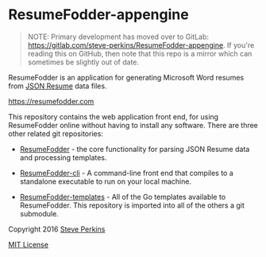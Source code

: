 ResumeFodder-appengine
======================

> NOTE: Primary development has moved over to GitLab:  https://gitlab.com/steve-perkins/ResumeFodder-appengine.
> If you're reading this on GitHub, then note that this repo is a mirror which can sometimes be slightly
> out of date.

ResumeFodder is an application for generating Microsoft Word resumes from
[JSON Resume](https://github.com/jsonresume/resume-schema) data files.

https://resumefodder.com

This repository contains the web application front end, for using ResumeFodder online without having to
install any software.  There are three other related git repositories:

* [ResumeFodder](https://gitlab.com/steve-perkins/ResumeFodder) - the core functionality for parsing JSON
  Resume data and processing templates.

* [ResumeFodder-cli](https://gitlab.com/steve-perkins/ResumeFodder-cli) - A command-line front end that
  compiles to a standalone executable to run on your local machine.

* [ResumeFodder-templates](https://gitlab.com/steve-perkins/ResumeFodder-templates) - All of the Go
  templates available to ResumeFodder.  This repository is imported into all of the others a git submodule.

Copyright 2016 [Steve Perkins](http://steveperkins.com)

[MIT License](https://opensource.org/licenses/MIT)
